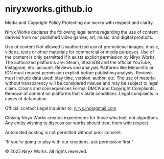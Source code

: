 # niryxworks.github.io

Media and Copyright Policy
Protecting our works with respect and clarity.

Niryx Works declares the following legal terms regarding the use of content derived from our published video games, art, music, and digital products.

Use of content
Not allowed Unauthorized use of promotional images, music, videos, texts or other materials for commercial or media purposes.
Use of the content is only permitted if it exists explicit permission by Niryx Works.
The authorized platforms are: Steam, SteamDB and the official YouTube, Instagram, etc. account.
Reviews and analysis
Platforms like Metacritic or IGN must request permission explicit before publishing analysis.
Reviews must include data used: play time, version, author, etc.
The use of material without transparency will be considered misuse and may be subject to legal claim.
Claims and consequences
Formal DMCA and Copyright Complaints.
Removal of content on platforms that violate conditions.
Legal complaints in cases of defamation.

Official contact
Legal inquiries to: niryx.inc@gmail.com

Closing
Niryx Works creates experiences for those who feel, not algorithms. Any entity wishing to discuss our works should treat them with respect.

Automated posting is not permitted without prior consent.

“If you’re going to play with our creations, ask permission first.”

© 2025 Niryx Works. All rights reserved.
